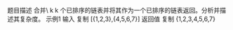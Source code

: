 题目描述
合并\ k k 个已排序的链表并将其作为一个已排序的链表返回。分析并描述其复杂度。 
示例1
输入
复制
[{1,2,3},{4,5,6,7}]
返回值
复制
{1,2,3,4,5,6,7}